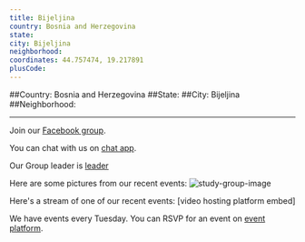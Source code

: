 ```yaml
---
title: Bijeljina
country: Bosnia and Herzegovina
state: 
city: Bijeljina
neighborhood: 
coordinates: 44.757474, 19.217891
plusCode:
---
```


##Country: Bosnia and Herzegovina
##State: 
##City: Bijeljina
##Neighborhood: 
*****
Join our [Facebook group](https://www.facebook.com/groups/free.code.camp.bijeljina).

You can chat with us on [chat app]().

Our Group leader is [leader]()

Here are some pictures from our recent events:
![study-group-image]()

Here's a stream of one of our recent events:
[video hosting platform embed]

We have events every Tuesday. You can RSVP for an event on [event platform]().

